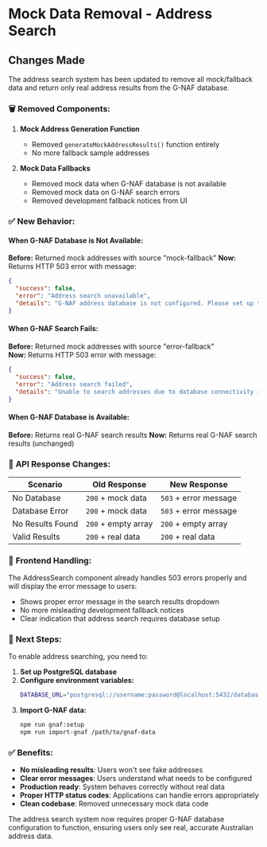 # Mock Data Removal - Address Search

## Changes Made

The address search system has been updated to remove all mock/fallback data and return only real address results from the G-NAF database.

### 🗑️ **Removed Components:**

1. **Mock Address Generation Function**

   - Removed `generateMockAddressResults()` function entirely
   - No more fallback sample addresses

2. **Mock Data Fallbacks**
   - Removed mock data when G-NAF database is not available
   - Removed mock data on G-NAF search errors
   - Removed development fallback notices from UI

### ✅ **New Behavior:**

#### When G-NAF Database is Not Available:

**Before:** Returned mock addresses with source "mock-fallback"
**Now:** Returns HTTP 503 error with message:

```json
{
  "success": false,
  "error": "Address search unavailable",
  "details": "G-NAF address database is not configured. Please set up the address database to enable address searching."
}
```

#### When G-NAF Search Fails:

**Before:** Returned mock addresses with source "error-fallback"  
**Now:** Returns HTTP 503 error with message:

```json
{
  "success": false,
  "error": "Address search failed",
  "details": "Unable to search addresses due to database connectivity issues. Please try again later."
}
```

#### When G-NAF Database is Available:

**Before:** Returns real G-NAF search results
**Now:** Returns real G-NAF search results (unchanged)

### 🔧 **API Response Changes:**

| Scenario         | Old Response        | New Response          |
| ---------------- | ------------------- | --------------------- |
| No Database      | `200` + mock data   | `503` + error message |
| Database Error   | `200` + mock data   | `503` + error message |
| No Results Found | `200` + empty array | `200` + empty array   |
| Valid Results    | `200` + real data   | `200` + real data     |

### 📱 **Frontend Handling:**

The AddressSearch component already handles 503 errors properly and will display the error message to users:

- Shows proper error message in the search results dropdown
- No more misleading development fallback notices
- Clear indication that address search requires database setup

### 🎯 **Next Steps:**

To enable address searching, you need to:

1. **Set up PostgreSQL database**
2. **Configure environment variables:**
   ```bash
   DATABASE_URL="postgresql://username:password@localhost:5432/database"
   ```
3. **Import G-NAF data:**
   ```bash
   npm run gnaf:setup
   npm run import-gnaf /path/to/gnaf-data
   ```

### ✅ **Benefits:**

- **No misleading results**: Users won't see fake addresses
- **Clear error messages**: Users understand what needs to be configured
- **Production ready**: System behaves correctly without real data
- **Proper HTTP status codes**: Applications can handle errors appropriately
- **Clean codebase**: Removed unnecessary mock data code

The address search system now requires proper G-NAF database configuration to function, ensuring users only see real, accurate Australian address data.
